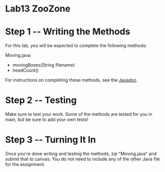 # Lab13 ZooZone
# Step 1 -- Writing the Methods
For this lab, you will be expected to complete the following methods:

Moving.java:
  - movingBoxes(String filename)
  - headCount()

For instructions on completing these methods, see the [Javadoc](https://csu-compsci-cs163-4.github.io/Lab13ZooZone/).

# Step 2 -- Testing
Make sure to test your work. Some of the methods are tested for you in main, but be sure to add your own tests!

# Step 3 -- Turning It In
Once you're done writing and testing the methods, zip "Moving.java" and submit that to canvas. You do not need to include any of the other Java file for the assignment.
